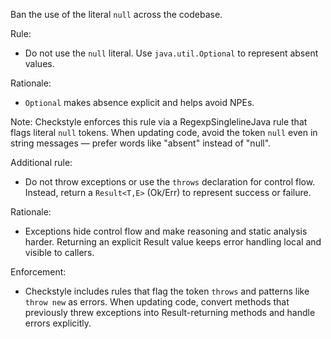 Ban the use of the literal `null` across the codebase.

Rule:
- Do not use the `null` literal. Use `java.util.Optional` to represent absent values.

Rationale:
- `Optional` makes absence explicit and helps avoid NPEs.

Note: Checkstyle enforces this rule via a RegexpSinglelineJava rule that flags literal `null` tokens.
When updating code, avoid the token `null` even in string messages — prefer words like "absent" instead of "null".

Additional rule:
- Do not throw exceptions or use the `throws` declaration for control flow. Instead, return a `Result<T,E>` (Ok/Err) to represent success or failure.

Rationale:
- Exceptions hide control flow and make reasoning and static analysis harder. Returning an explicit Result value keeps error handling local and visible to callers.

Enforcement:
- Checkstyle includes rules that flag the token `throws` and patterns like `throw new` as errors. When updating code, convert methods that previously threw exceptions into Result-returning methods and handle errors explicitly.
